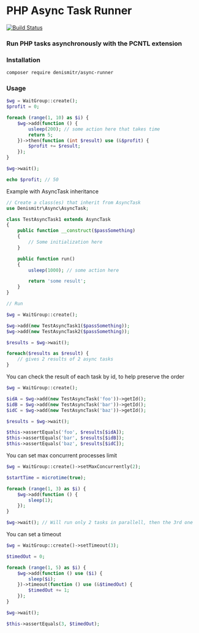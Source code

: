 # PHP Async Task Runner

[![Build Status](https://travis-ci.org/denismitr/wait.svg?branch=master)](https://travis-ci.org/denismitr/wait)

### Run PHP tasks asynchronously with the PCNTL extension

### Installation

```bash
composer require denismitr/async-runner
```

### Usage

```php
$wg = WaitGroup::create();
$profit = 0;

foreach (range(1, 10) as $i) {
    $wg->add(function () {
        usleep(200); // some action here that takes time
        return 5;
    })->then(function (int $result) use (&$profit) {
        $profit += $result;
    });
}

$wg->wait();

echo $profit; // 50
```
Example with AsyncTask inheritance
```php
// Create a class(es) that inherit from AsyncTask
use Denismitr\Async\AsyncTask;

class TestAsyncTask1 extends AsyncTask
{
    public function __construct($passSomething)
    {
        // Some initialization here
    }

    public function run()
    {
        usleep(1000); // some action here

        return 'some result';
    }
}

// Run

$wg = WaitGroup::create();

$wg->add(new TestAsyncTask1($passSomething));
$wg->add(new TestAsyncTask2($passSomething));

$results = $wg->wait();

foreach($results as $result) {
    // gives 2 results of 2 async tasks
}
```

You can check the result of each task by id, to help preserve the order
```php
$wg = WaitGroup::create();

$idA = $wg->add(new TestAsyncTask('foo'))->getId();
$idB = $wg->add(new TestAsyncTask('bar'))->getId();
$idC = $wg->add(new TestAsyncTask('baz'))->getId();

$results = $wg->wait();

$this->assertEquals('foo', $results[$idA]);
$this->assertEquals('bar', $results[$idB]);
$this->assertEquals('baz', $results[$idC]);
```

You can set max concurrent processes limit

```php
$wg = WaitGroup::create()->setMaxConcurrently(2);

$startTime = microtime(true);

foreach (range(1, 3) as $i) {
    $wg->add(function () {
        sleep(1);
    });
}

$wg->wait(); // Will run only 2 tasks in parallell, then the 3rd one
```

You can set a timeout
```php
$wg = WaitGroup::create()->setTimeout(3);

$timedOut = 0;

foreach (range(1, 5) as $i) {
    $wg->add(function () use ($i) {
        sleep($i);
    })->timeout(function () use (&$timedOut) {
        $timedOut += 1;
    });
}

$wg->wait();

$this->assertEquals(3, $timedOut);
```